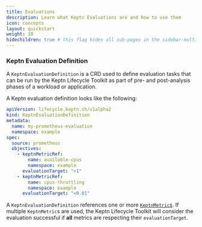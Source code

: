```yaml
---
title: Evaluations
description: Learn what Keptn Evaluations are and how to use them
icon: concepts
layout: quickstart
weight: 10
hidechildren: true # this flag hides all sub-pages in the sidebar-multicard.html
---
```



### Keptn Evaluation Definition

A `KeptnEvaluationDefinition` is a CRD used to define evaluation tasks that can be run by the Keptn Lifecycle Toolkit
as part of pre- and post-analysis phases of a workload or application.

A Keptn evaluation definition looks like the following:

```yaml
apiVersion: lifecycle.keptn.sh/v1alpha2
kind: KeptnEvaluationDefinition
metadata:
  name: my-prometheus-evaluation
  namespace: example
spec:
  source: prometheus
  objectives:
    - keptnMetricRef:
        name: available-cpus
        namespace: example
      evaluationTarget: ">1"
    - keptnMetricRef:
        name: cpus-throttling
        namespace: example
      evaluationTarget: "<0.01"
```

A `KeptnEvaluationDefinition` references one or more [`KeptnMetric`s](../metrics/).
If multiple `KeptnMetric`s are used, the Keptn Lifecycle Toolkit will consider the
evaluation successful if **all** metrics are respecting their `evaluationTarget`.